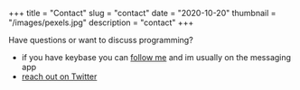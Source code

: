 +++
title = "Contact"
slug = "contact"
date = "2020-10-20"
thumbnail = "/images/pexels.jpg"
description = "contact"
+++

Have questions or want to discuss programming?

- if you have keybase you can [follow me](https://keybase.io/trugrok) and im usually on the messaging app
- [reach out on Twitter](https://twitter.com/benneil)
